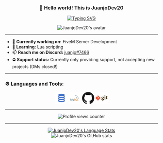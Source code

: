 <div align="center">

  ### 👋 Hello world! This is **JuanjoDev20**
  
  [![Typing SVG](https://readme-typing-svg.demolab.com/?lines=Juanjo+Dev+20;FiveM+Developer;Lua+Enthusiast)](https://git.io/typing-svg)

  <img src="https://avatars.githubusercontent.com/u/95863937?s=400&u=13f133f74cd1a17ccc5a47aad154e9b60d1f9bd3&v=4" alt="JuanjoDev20's avatar" width="150px" />

</div>

---

- 🔭 **Currently working on:** FiveM Server Development  
- 🌱 **Learning:** Lua scripting  
- 📫 **Reach me on Discord:** [juanjo#7466](https://discord.gg/f3cKfFKJpf)  
- ⛔ **Support status:** Currently only providing support, not accepting new projects (DMs closed!)

---

### ⚙️ Languages and Tools:
<p align="center">
  <img alt="SQL" width="40px" src="https://raw.githubusercontent.com/github/explore/80688e429a7d4ef2fca1e82350fe8e3517d3494d/topics/sql/sql.png" />
  <img alt="MySQL" width="40px" src="https://raw.githubusercontent.com/github/explore/80688e429a7d4ef2fca1e82350fe8e3517d3494d/topics/mysql/mysql.png" />
  <img alt="GitHub" width="40px" src="https://raw.githubusercontent.com/github/explore/78df643247d429f6cc873026c0622819ad797942/topics/github/github.png" />
  <img alt="Git" width="40px" src="https://raw.githubusercontent.com/github/explore/78df643247d429f6cc873026c0622819ad797942/topics/git/git.png" />
</p>

---

<div align="center">
  <img src="https://profile-counter.glitch.me/juanjodev20/count.svg?" alt="Profile views counter"/>
</div>

---

<div align="center">
  
  [![JuanjoDev20's Language Stats](https://github-readme-stats.vercel.app/api/top-langs/?username=juanjodev20&layout=compact&theme=tokyonight)](https://github.com/anuraghazra/github-readme-stats)  
  ![JuanjoDev20's GitHub stats](https://github-readme-stats.vercel.app/api?username=juanjodev20&show_icons=true&theme=tokyonight)

</div>
